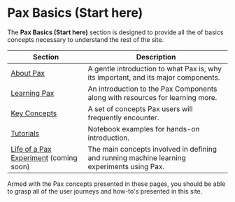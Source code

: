 # Pax Basics (Start here)

The **Pax Basics (Start here)** section is designed to provide all the of basics
concepts necessary to understand the rest of the site.

| **Section**                      | **Description**                           |
| -------------------------------- | ----------------------------------------- |
| [About Pax][about-pax]           | A gentle introduction to what Pax is, why its important, and its major components.  |
| [Learning Pax][learning-pax]     | An introduction to the Pax Components along with resources for learning more.  |
| [Key Concepts][concepts]         | A set of concepts Pax users will frequently encounter.  |
| [Tutorials][tutorials]         | Notebook examples for hands-on introduction.  |
| [Life of a Pax Experiment][life] (coming soon)| The main concepts involved in defining and running machine learning experiments using Pax.  |

Armed with the Pax concepts presented in these pages, you should be able to
grasp all of the user journeys and how-to's presented in this site.


<!-- Resources Links -->

[about-pax]: https://github.com/google/paxml/tree/main/paxml/docs/about-pax.md
[life]: https://github.com/google/paxml/tree/main/paxml/docs/life_of_an_experiment.md
[concepts]: https://github.com/google/paxml/tree/main/paxml/docs/concepts.md
[learning-pax]: https://github.com/google/paxml/tree/main/paxml/docs/learning-pax.md
[tutorials]: https://github.com/google/paxml/tree/main/paxml/docs/hands-on-tutorials.md